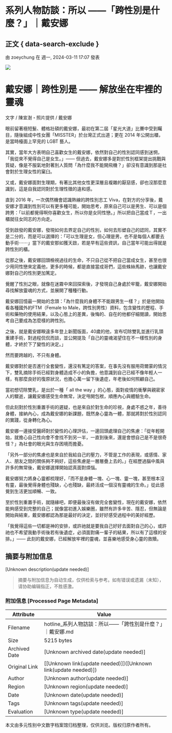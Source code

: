 # 系列人物訪談：所以 ——「跨性別是什麼？」｜戴安娜

## 正文 { data-search-exclude }


由 zoeychung 在 週一, 2024-03-11 17:07 發表

![](https://hotline.org.tw/sites/hotline.org.tw/files/styles/width1140/public/field_insert_blog/72390C4F-29F9-4193-9D96-7D588BECE855.jpg?itok=7jVBd4xy)

# 戴安娜｜跨性別是 —— 解放坐在牢裡的靈魂

文字 / 陳宣澍・照片提供 / 戴安娜

眼前留著極短髮、體格壯碩的戴安娜，最初在第二屆「星光大道」比賽中受到矚目，隨後組成中性女團「MISSTER」於台灣正式出道；更在 2014 年公開出櫃，是當時檯面上罕見的 LGBT 藝人。

其實，當年大方表明自己喜歡女生的戴安娜，依然對自己的性別認同感到迷惘，「我從來不覺得自己是女生。」—— 但過去，戴安娜多是對於性別框架提出挑戰與質疑，像是不服氣地對著別人質問「為什麼我不能開飛機？」卻沒有意識到那是社會對於生理女性的窠臼。

又或，戴安娜面對生理期，有著比其他女性更深層且複雜的厭惡感，卻也沒那麼意識到，這是自我認同對於生理性徵的違和感。

直到 2016 年，一次偶然機會認識熱線的跨性別志工 Viva，在對方的分享後，戴安娜才意識到性別可以有更多種可能，開始思考，原來自己可以是男生、可以是個跨男：「以前都覺得啊你喜歡女生，所以你是女同性戀。」所以把自己當成Ｔ，一出櫃就往女同志的方向走。

受到啟發的戴安娜，發現如何去界定自己的性別，如何去形塑自己的認同，其實不是二分的，而是可以選擇的：「可以生理是女，但心理是男，也不是每個人都要去動手術⋯⋯」當下的戴安那如獲天啟，若是早有這些資訊，自己當年可能出得就是跨性別的櫃。

從那之後，戴安娜回頭檢視過往的生命，不只自己從不把自己當成女生，甚至也很少用同性戀來定義他，更多的時候，都是直接當成哥們，這些蛛絲馬跡，也讓戴安娜對自己的性別更加篤定。

覺醒了性別之眼，就像在迷霧中來回探索後，才發現自己身處於牢籠，戴安娜開始尋找解放靈魂的方式，並展開了種種行動。

戴安娜回憶最一開始的念頭：「為什麼我的身體不不能跟男生一樣？」於是他開始看各種國外的FTM（Female to Male，跨性別男性）資料，包含變性的歷程、手術和藥物的使用結果，以及心態上的差異，後悔的、自在的他都仔細閱讀，開始思考自己要成為怎麼樣的跨性別。

之後，就是戴安娜睽違多年登上新聞版面，40歲的他，宣布切除雙乳並進行乳頭重建手術，對過程侃侃而談，並公開提及「自己的靈魂渴望住在不一樣性別的身體，才終於下了變性的決定。」

然而要跨越的，不只有身體。

戴安娜對於是否進行全套變性，還沒有篤定的答案，在事先沒有服用荷爾蒙的情況下，雙乳摘除手術已經對身體造成不小的負擔，他意識到自己已經不像年輕人一樣，有那麼良好的復原狀況，也擔心萬一留下後遺症，年老後如何照顧自己。

當初想切除雙乳，是出於一種「 all the way 」的心態，面對疫情的衝擊與親密家人的驟逝，讓戴安娜感受生命無常，決定甩開包袱，順應內心與體驗生命。

但此刻對於性別重置手術的遲疑，也是來自於對生命的珍視，身處不惑之年，善待身體，接納內心，成為戴安娜的新課題，既然身心靈為一體，那就將對於性別認同的實踐，從身轉化為心。

戴安娜一邊接受醫師對於變性的心理評估，一邊回頭處理自己的焦慮：「從年輕開始，就擔心自己性向會不會找不到另一半，一直到後來，還是會想自己是不是很奇怪？」為社會的眼光與生存困境而擔憂。

「另外一部分的焦慮也是來自於我給自己的壓力，不管是工作的表現，或感情、家人、朋友之間的關係夠不夠好，這些焦慮是一層層疊上去的。」在經歷過腦中風與許多的無常後，戴安娜選擇開始認真面對煩惱。

戴安娜努力將身心靈都梳理好，「而不是身體一塊、心一塊、靈一塊，甚至根本沒有靈，最後覺得身體也殘缺，心也殘缺，最終活成一個沒有靈魂的生命。」從此感覺到生活更加順暢、一致。

至於性別重置手術，就隨緣吧，即便最後沒有做完全套變性，現在的戴安娜，依然能夠感受到完整的自己；就像當初進入娛樂圈，雖然有許多辛苦、隱忍，但無論是開始與結束，戴安娜都認為那是最好的決定，並好好感受過程中的美好經歷。

「我覺得這些一切都是神的安排，或許祂就是要我自己好好去面對自己的心，或許祂也不希望我動手術後若有後遺症，必須面對痛一輩子的結果，所以有了這樣的安排。」—— 此刻的戴安娜，已經解放牢裡的靈魂，並喜樂地感受身心靈的救贖。
<!-- tcd_original_link https://hotline.org.tw/blog/3424 -->


## 摘要与附加信息

<!-- tcd_abstract -->
[Unknown description(update needed)]
<!-- tcd_abstract_end -->

> 摘要与附加信息为自动生成，仅供检索与参考。如有错误或遗漏（未知），请协助编辑指正，不胜感激。

### 附加信息 [Processed Page Metadata]

| Attribute       | Value                                  |
|-----------------|----------------------------------------|
| Filename        | hotline_系列人物訪談：所以——「跨性別是什麼？」｜戴安娜.md                             |
| Size            | 5215 bytes                           |
| Archived Date   | [Unknown archived date(update needed)]                             |
| Original Link   | [[Unknown link(update needed)]]([Unknown link(update needed)])                       |
| Author          | [Unknown author(update needed)]                               |
| Region          | [Unknown region(update needed)]                               |
| Date            | [Unknown date(update needed)]                                 |
| Tags            | [Unknown tags(update needed)]                                 |
| Evaluation            | [Unknown type(update needed)]                                 |
<!-- tcd_table_end -->

本文由多元性别中文数字档案馆归档整理，仅供浏览。版权归原作者所有。
